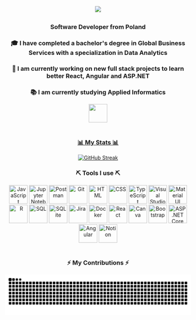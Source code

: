 <h1 align="center">
    <img src="https://readme-typing-svg.herokuapp.com/?font=Righteous&size=35&center=true&vCenter=true&width=500&height=70&duration=4000&lines=Hi+There!+👋🏻;+I'm+Kacper+Ludwiczak!;" />
</h1>

<h3 align="center">Software Developer from Poland</h3>
<div align="center">
<h3>🎓 I have completed a bachelor's degree in Global Business Services with a specialization in Data Analytics</h3>
<h3>🔭 I am currently working on new full stack projects to learn better React, Angular and ASP.NET</h3> 
<h3>📚 I am currently studying Applied Informatics</h3>
</div>
<div align="center"> 
    <a href="https://www.linkedin.com/in/kacper-ludwiczak-portfolio/" target="_blank">
    <img src="https://cdn.jsdelivr.net/gh/devicons/devicon@latest/icons/linkedin/linkedin-original.svg" width="50" height="50"  />
</div>
<br>

<h3 align="center">📊 My Stats 📊</h3>
<div align=center>
<a href="https://git.io/streak-stats"><img src="https://github-readme-streak-stats.herokuapp.com?user=KacperLudwiczak&theme=ocean-gradient&hide_border=true&border_radius=30&date_format=j%2Fn%5B%2FY%5D&mode=weekly&card_width=1000&card_height=210" alt="GitHub Streak" /></a>
<br>
        
<h3 align="center">⛏️ Tools I use ⛏️</h3>
<div align="center">
 <img src="https://cdn.jsdelivr.net/gh/devicons/devicon@latest/icons/javascript/javascript-plain.svg" width="50" height="50" title="JavaScript"/>
 <img src="https://cdn.jsdelivr.net/gh/devicons/devicon@latest/icons/jupyter/jupyter-original-wordmark.svg" width="50" height="50" title="Jupyter Notebook" /> 
 <img src="https://cdn.jsdelivr.net/gh/devicons/devicon@latest/icons/postman/postman-plain.svg"  width="50" height="50" title="Postman"/>
 <img src="https://cdn.jsdelivr.net/gh/devicons/devicon@latest/icons/git/git-plain.svg" width="50" height="50" title="Git" />
 <img src="https://cdn.jsdelivr.net/gh/devicons/devicon@latest/icons/html5/html5-plain.svg"  width="50" height="50" title="HTML" />
 <img src="https://cdn.jsdelivr.net/gh/devicons/devicon@latest/icons/css3/css3-plain.svg" width="50" height="50" title="CSS"  />                 
 <img src="https://cdn.jsdelivr.net/gh/devicons/devicon@latest/icons/typescript/typescript-plain.svg"  width="50" height="50" title="TypeScript"  />
 <img src="https://cdn.jsdelivr.net/gh/devicons/devicon@latest/icons/vscode/vscode-original.svg"  width="50" height="50" title="Visual Studio Code"  />        
 <img src="https://cdn.jsdelivr.net/gh/devicons/devicon@latest/icons/materialui/materialui-original.svg" width="50" height="50"  title="Material UI" /> 
 <img src="https://cdn.jsdelivr.net/gh/devicons/devicon@latest/icons/r/r-plain.svg" width="50" height="50"  title="R"/>
 <img src="https://cdn.jsdelivr.net/gh/devicons/devicon@latest/icons/azuresqldatabase/azuresqldatabase-original.svg" width="50" height="50" title="SQL" />      
 <img src="https://cdn.jsdelivr.net/gh/devicons/devicon@latest/icons/sqlite/sqlite-original.svg" width="50" height="50" title="SQLite" />           
 <img src="https://cdn.jsdelivr.net/gh/devicons/devicon@latest/icons/jira/jira-original.svg" width="50" height="50" title="Jira"/>
 <img src="https://cdn.jsdelivr.net/gh/devicons/devicon@latest/icons/docker/docker-plain.svg" width="50" height="50" title="Docker"/>         
 <img src="https://cdn.jsdelivr.net/gh/devicons/devicon@latest/icons/react/react-original.svg" width="50" height="50" title="React" />
 <img src="https://cdn.jsdelivr.net/gh/devicons/devicon@latest/icons/canva/canva-original.svg" width="50" height="50"  title="Canva" />
 <img src="https://cdn.jsdelivr.net/gh/devicons/devicon@latest/icons/bootstrap/bootstrap-original.svg" width="50" height="50"  title="Bootstrap"/>
 <img src="https://cdn.jsdelivr.net/gh/devicons/devicon@latest/icons/dotnetcore/dotnetcore-original.svg" width="50" height="50" title="ASP.NET Core" /> 
 <img src="https://cdn.jsdelivr.net/gh/devicons/devicon@latest/icons/angular/angular-original.svg" width="50" height="50" title="Angular" />
 <img src="https://cdn.jsdelivr.net/gh/devicons/devicon@latest/icons/notion/notion-original.svg" width="50" height="50" title="Notion" />            
</div>
<br>

<div align="center">
  <h3>⚡ My Contributions ⚡</h3>
  <img alt="snake eating my contributions" src="https://raw.githubusercontent.com/KacperLudwiczak/KacperLudwiczak/output/github-contribution-grid-snake.svg" />
</div>
